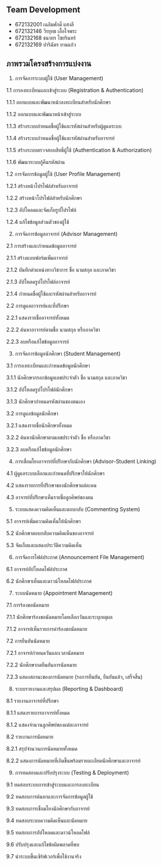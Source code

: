 
## Team Development

- 672132001	เฉลิมศักดิ์ แสงลี 
- 672132146	วีรยุทธ เอื้อใจพระ 
- 672132168	ธนาทร ไชยรินทร์ 
- 672132169	ปาริฉัตร ยานแก้ว 


## ภาพรวมโครงสร้างการแบ่งงาน

1. การจัดการระบบผู้ใช้ (User Management)

1.1 การลงทะเบียนและเข้าสู่ระบบ (Registration & Authentication)

1.1.1 ออกแบบและพัฒนาหน้าลงทะเบียนสำหรับนักศึกษา

1.1.2 ออกแบบและพัฒนาหน้าเข้าสู่ระบบ

1.1.3 สร้างระบบกำหนดชื่อผู้ใช้และรหัสผ่านสำหรับผู้ดูแลระบบ

1.1.4 สร้างระบบกำหนดชื่อผู้ใช้และรหัสผ่านสำหรับอาจารย์

1.1.5 สร้างระบบตรวจสอบสิทธิ์ผู้ใช้ (Authentication & Authorization)

1.1.6 พัฒนาระบบกู้คืนรหัสผ่าน

1.2 การจัดการข้อมูลผู้ใช้ (User Profile Management)

1.2.1 สร้างหน้าโปรไฟล์สำหรับอาจารย์

1.2.2 สร้างหน้าโปรไฟล์สำหรับนักศึกษา

1.2.3 อัปโหลดและจัดเก็บรูปโปรไฟล์

1.2.4 แก้ไขข้อมูลส่วนตัวของผู้ใช้

2. การจัดการข้อมูลอาจารย์ (Advisor Management)

2.1 การสร้างและกำหนดข้อมูลอาจารย์

2.1.1 สร้างแบบฟอร์มเพิ่มอาจารย์

2.1.2 บันทึกตำแหน่งทางวิชาการ ชื่อ นามสกุล และภาควิชา

2.1.3 อัปโหลดรูปโปรไฟล์อาจารย์

2.1.4 กำหนดชื่อผู้ใช้และรหัสผ่านสำหรับอาจารย์

2.2 การดูแลอาจารย์และที่ปรึกษา

2.2.1 แสดงรายชื่ออาจารย์ทั้งหมด

2.2.2 ค้นหาอาจารย์ตามชื่อ นามสกุล หรือภาควิชา

2.2.3 ลบหรือแก้ไขข้อมูลอาจารย์

3. การจัดการข้อมูลนักศึกษา (Student Management)

3.1 การลงทะเบียนและกำหนดข้อมูลนักศึกษา

3.1.1 นักศึกษากรอกข้อมูลเลขประจำตัว ชื่อ นามสกุล และภาควิชา

3.1.2 อัปโหลดรูปโปรไฟล์นักศึกษา

3.1.3 นักศึกษากำหนดรหัสผ่านของตนเอง

3.2 การดูแลข้อมูลนักศึกษา

3.2.1 แสดงรายชื่อนักศึกษาทั้งหมด

3.2.2 ค้นหานักศึกษาตามเลขประจำตัว ชื่อ หรือภาควิชา

3.2.3 ลบหรือแก้ไขข้อมูลนักศึกษา

4. การเชื่อมโยงอาจารย์ที่ปรึกษากับนักศึกษา (Advisor-Student Linking)

4.1 ผู้ดูแลระบบเลือกและกำหนดที่ปรึกษาให้นักศึกษา

4.2 แสดงรายการที่ปรึกษาของนักศึกษาแต่ละคน

4.3 อาจารย์ที่ปรึกษาเห็นรายชื่อลูกศิษย์ของตน

5. ระบบแสดงความคิดเห็นและตอบกลับ (Commenting System)

5.1 อาจารย์เพิ่มความคิดเห็นให้นักศึกษา

5.2 นักศึกษาตอบกลับความคิดเห็นของอาจารย์

5.3 จัดเก็บและแสดงประวัติความคิดเห็น

6. การจัดการไฟล์ประกาศ (Announcement File Management)

6.1 อาจารย์อัปโหลดไฟล์ประกาศ

6.2 นักศึกษาเห็นและดาวน์โหลดไฟล์ประกาศ

7. ระบบนัดหมาย (Appointment Management)

7.1 การร้องขอนัดหมาย

7.1.1 นักศึกษาร้องขอนัดหมายโดยเลือกวันและระบุเหตุผล

7.1.2 อาจารย์เห็นรายการคำร้องขอนัดหมาย

7.2 การยืนยันนัดหมาย

7.2.1 อาจารย์กำหนดวันและเวลานัดหมาย

7.2.2 นักศึกษากดยืนยันการนัดหมาย

7.2.3 แสดงสถานะของการนัดหมาย (รอการยืนยัน, ยืนยันแล้ว, เสร็จสิ้น)

8. ระบบรายงานและสรุปผล (Reporting & Dashboard)

8.1 รายงานอาจารย์ที่ปรึกษา

8.1.1 แสดงรายการอาจารย์ทั้งหมด

8.1.2 แสดงจำนวนลูกศิษย์ของแต่ละอาจารย์

8.2 รายงานการนัดหมาย

8.2.1 สรุปจำนวนการนัดหมายทั้งหมด

8.2.2 แสดงการนัดหมายที่เกิดขึ้นพร้อมรายละเอียดนักศึกษาและอาจารย์

9. การทดสอบและปรับปรุงระบบ (Testing & Deployment)

9.1 ทดสอบระบบการเข้าสู่ระบบและการลงทะเบียน

9.2 ทดสอบการค้นหาและการจัดการข้อมูลผู้ใช้

9.3 ทดสอบการเชื่อมโยงนักศึกษากับอาจารย์

9.4 ทดสอบระบบความคิดเห็นและนัดหมาย

9.5 ทดสอบการอัปโหลดและดาวน์โหลดไฟล์

9.6 ปรับปรุงและแก้ไขข้อผิดพลาดที่พบ

9.7 นำระบบขึ้นเซิร์ฟเวอร์เพื่อใช้งานจริง